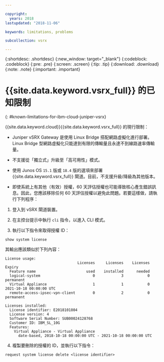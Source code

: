 ```yaml
---

copyright:
  years: 2018
lastupdated: "2018-11-06"

keywords: limitations, problems

subcollection: vsrx

---
```


{:shortdesc: .shortdesc}
{:new_window: target="_blank"}
{:codeblock: .codeblock}
{:pre: .pre}
{:screen: .screen}
{:tip: .tip}
{:download: .download}
{:note: .note}
{:important: .important}

# {{site.data.keyword.vsrx_full}} 的已知限制
{: #known-limitations-for-ibm-cloud-juniper-vsrx}

{{site.data.keyword.cloud}}{{site.data.keyword.vsrx_full}} 的現行限制：

* Juniper vSRX Gateway 是使用 Linux Bridge 搭配網路虛擬化進行部署。Linux Bridge 型網路虛擬化只能達到有限的傳輸量且永達不到線路速率傳輸量。

* 不支援從「獨立式」升級至「高可用性」模式。

* 使用 Junos OS `15.1` 版或 `18.4` 版的選項來部署 {{site.data.keyword.vsrx_full}} 閘道。目前，不支援升級/降級為其他版本。

* 即使系統上有其他（有效）授權，60 天評估授權也可能導致核心產生錯誤訊息。因此，您應該移除任何 60 天評估授權以避免此問題。若要這樣做，請執行下列程序：

1. 登入到 vSRX 閘道裝置。

2. 在主控台提示中執行 `cli` 指令，以進入 CLI 模式。

3. 執行以下指令來取得授權 ID：

```
show system license
```
其輸出應該類似於下列內容：

```
License usage:
                                 Licenses     Licenses    Licenses    Expiry
  Feature name                       used    installed      needed
  logical-system                        0            3           0    permanent
  Virtual Appliance                     1            1           0    2021-10-18 00:00:00 UTC
  remote-access-ipsec-vpn-client        0            2           0    permanent

Licenses installed:
  License identifier: E2018101804
  License version: 4
  Software Serial Number: SUB00024128768
  Customer ID: IBM_SL_10G
  Features:
    Virtual Appliance - Virtual Appliance
      date-based, 2018-10-18 00:00:00 UTC - 2021-10-18 00:00:00 UTC
```

4. 複製要刪除的授權的 ID，並執行以下指令：

```
request system license delete <license identifier>
```
